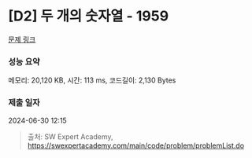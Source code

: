 # [D2] 두 개의 숫자열 - 1959 

[문제 링크](https://swexpertacademy.com/main/code/problem/problemDetail.do?contestProbId=AV5PpoFaAS4DFAUq) 

### 성능 요약

메모리: 20,120 KB, 시간: 113 ms, 코드길이: 2,130 Bytes

### 제출 일자

2024-06-30 12:15



> 출처: SW Expert Academy, https://swexpertacademy.com/main/code/problem/problemList.do
